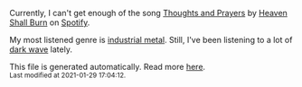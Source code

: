 
  Currently, I can't get enough of the song <a href="https://open.spotify.com/track/6r3pdm90oqbqKm4laY8a5y">Thoughts and Prayers</a> by <a href="https://open.spotify.com/artist/4sy5qWfwUwpGYBnCKnwfcW">Heaven Shall Burn</a> on <a href="https://open.spotify.com/user/9qz2xtkur2fengfsdcq8dd907?si=kq2SVrUkSNe0z1NJjpt7kg">Spotify</a>.

  My most listened genre is <a href="https://duckduckgo.com/?q=industrial metal music">industrial metal</a>.
  Still, I've been listening to a lot of <a href="https://duckduckgo.com/?q=dark wave music">dark wave</a> lately.

  This file is generated automatically. Read more <a href="https://github.com/CodeF0x/CodeF0x/blob/master/IMPORTANT.md">here</a>.
  <br>
  <sub>Last modified at 2021-01-29 17:04:12.</sub>
  
